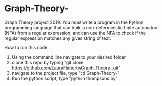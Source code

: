 # Graph-Theory-
Graph Theory project 2019. You must write a program in the Python programming language that can build a non-deterministic finite automaton (NFA) from a regular expression, and can use the NFA to check if the regular expression matches any given string of text.

How to run this code: 
1. Using the command line navigate to your desired folder
2. clone this repo by typing "git clone https://github.com/LauraFlaherty/Graph-Theory-.git"
3. navigate to the project file, type "cd Graph-Theory-"
4. Run the python script, type "python thompsons.py"





